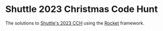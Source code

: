 # Shuttle 2023 Christmas Code Hunt

The solutions to [Shuttle's 2023 CCH](https://console.shuttle.rs/cch/) using
the [Rocket](https://rocket.rs/) framework.
